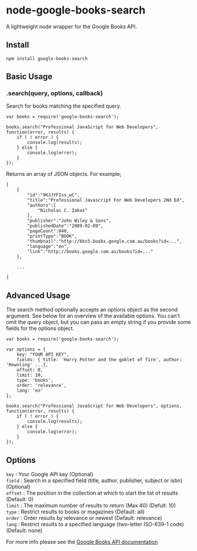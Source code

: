 # node-google-books-search

A lightweight node wrapper for the Google Books API.

## Install

    npm install google-books-search

## Basic Usage

### .search(query, options, callback)

Search for books matching the specified query.

	var books = require('google-books-search');

	books.search("Professional JavaScript for Web Developers", function(error, results) {
		if ( ! error ) {
			console.log(results);
		} else {
			console.log(error);
		}
	});

Returns an array of JSON objects. For example;

	[
		{
			"id":"9KJJYFIss_wC",
			"title":"Professional Javascript For Web Developers 2Nd Ed",
			"authors":[
				"Nicholas C. Zakas"
			],
			"publisher":"John Wiley & Sons",
			"publishedDate":"2009-02-09",
			"pageCount":840,
			"printType":"BOOK",
			"thumbnail":"http://bks5.books.google.com.au/books?id=...",
			"language":"en",
			"link":"http://books.google.com.au/books?id=..."
		},

		...

	]

## Advanced Usage

The search method optionally accepts an options object as the second argument. See below for an overview of the available options.
You can't omit the query object, but you can pass an empty string if you provide some fields for the options object.

	var books = require('google-books-search');

	var options = {
		key: "YOUR API KEY",
		fields: { title: 'Harry Potter and the goblet of fire', author: 'Rownling' ...},
		offset: 0,
		limit: 10,
		type: 'books',
		order: 'relevance',
		lang: 'en'
	};

	books.search("Professional JavaScript for Web Developers", options, function(error, results) {
		if ( ! error ) {
			console.log(results);
		} else {
			console.log(error);
		}
	});

## Options

`key` : Your Google API key (Optional)   
`field` : Search in a specified field (title, author, publisher, subject or isbn) (Optional)   
`offset` : The position in the collection at which to start the list of results (Default: 0)   
`limit` : The maximum number of results to return (Max 40) (Defult: 10)   
`type` : Restrict results to books or magazines (Default: all)   
`order` : Order results by relevance or newest (Default: relevance)   
`lang` : Restrict results to a specified language (two-letter ISO-639-1 code) (Default: none)

For more info please see the [Google Books API documentation](http://code.google.com/apis/books/docs/v1/using.html)